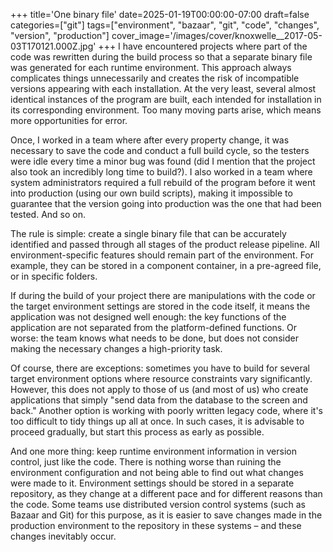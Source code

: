 +++
title='One binary file'
date=2025-01-19T00:00:00-07:00
draft=false
categories=["git"]
tags=["environment", "bazaar", "git", "code", "changes", "version", "production"]
cover_image='/images/cover/knoxwelle__2017-05-03T170121.000Z.jpg'
+++
I have encountered projects where part of the code was rewritten during the build process so that a separate binary file was generated for each runtime environment. This approach always complicates things unnecessarily and creates the risk of incompatible versions appearing with each installation. At the very least, several almost identical instances of the program are built, each intended for installation in its corresponding environment. Too many moving parts arise, which means more opportunities for error.

Once, I worked in a team where after every property change, it was necessary to save the code and conduct a full build cycle, so the testers were idle every time a minor bug was found (did I mention that the project also took an incredibly long time to build?). I also worked in a team where system administrators required a full rebuild of the program before it went into production (using our own build scripts), making it impossible to guarantee that the version going into production was the one that had been tested. And so on.

The rule is simple: create a single binary file that can be accurately identified and passed through all stages of the product release pipeline. All environment-specific features should remain part of the environment. For example, they can be stored in a component container, in a pre-agreed file, or in specific folders.

If during the build of your project there are manipulations with the code or the target environment settings are stored in the code itself, it means the application was not designed well enough: the key functions of the application are not separated from the platform-defined functions. Or worse: the team knows what needs to be done, but does not consider making the necessary changes a high-priority task.

Of course, there are exceptions: sometimes you have to build for several target environment options where resource constraints vary significantly. However, this does not apply to those of us (and most of us) who create applications that simply "send data from the database to the screen and back." Another option is working with poorly written legacy code, where it's too difficult to tidy things up all at once. In such cases, it is advisable to proceed gradually, but start this process as early as possible.

And one more thing: keep runtime environment information in version control, just like the code. There is nothing worse than ruining the environment configuration and not being able to find out what changes were made to it. Environment settings should be stored in a separate repository, as they change at a different pace and for different reasons than the code. Some teams use distributed version control systems (such as Bazaar and Git) for this purpose, as it is easier to save changes made in the production environment to the repository in these systems – and these changes inevitably occur.